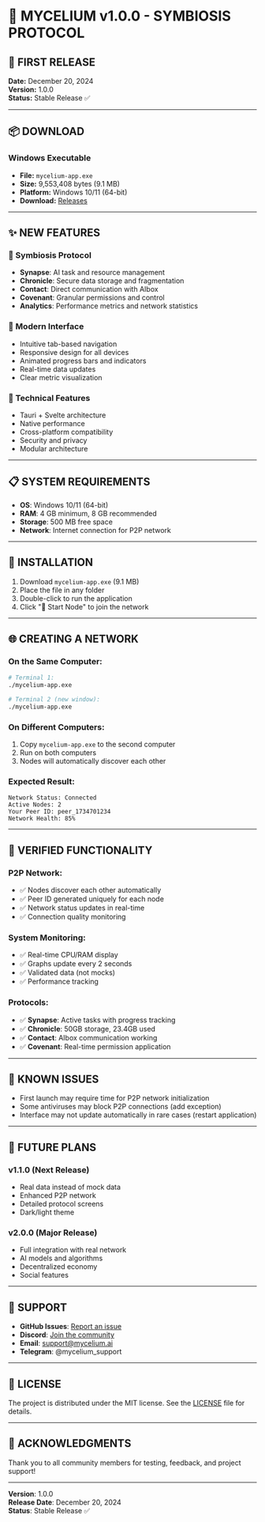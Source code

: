 # 🚀 **MYCELIUM v1.0.0 - SYMBIOSIS PROTOCOL**

## 🎉 **FIRST RELEASE**

**Date:** December 20, 2024  
**Version:** 1.0.0  
**Status:** Stable Release ✅

---

## 📦 **DOWNLOAD**

### **Windows Executable**
- **File:** `mycelium-app.exe`
- **Size:** 9,553,408 bytes (9.1 MB)
- **Platform:** Windows 10/11 (64-bit)
- **Download:** [Releases](https://github.com/kisa134/Mycelium/releases)

---

## ✨ **NEW FEATURES**

### **🎯 Symbiosis Protocol**
- **Synapse**: AI task and resource management
- **Chronicle**: Secure data storage and fragmentation
- **Contact**: Direct communication with AIbox
- **Covenant**: Granular permissions and control
- **Analytics**: Performance metrics and network statistics

### **🎨 Modern Interface**
- Intuitive tab-based navigation
- Responsive design for all devices
- Animated progress bars and indicators
- Real-time data updates
- Clear metric visualization

### **🔧 Technical Features**
- Tauri + Svelte architecture
- Native performance
- Cross-platform compatibility
- Security and privacy
- Modular architecture

---

## 📋 **SYSTEM REQUIREMENTS**

- **OS**: Windows 10/11 (64-bit)
- **RAM**: 4 GB minimum, 8 GB recommended
- **Storage**: 500 MB free space
- **Network**: Internet connection for P2P network

---

## 🚀 **INSTALLATION**

1. Download `mycelium-app.exe` (9.1 MB)
2. Place the file in any folder
3. Double-click to run the application
4. Click "🚀 Start Node" to join the network

---

## 🌐 **CREATING A NETWORK**

### **On the Same Computer:**
```bash
# Terminal 1:
./mycelium-app.exe

# Terminal 2 (new window):
./mycelium-app.exe
```

### **On Different Computers:**
1. Copy `mycelium-app.exe` to the second computer
2. Run on both computers
3. Nodes will automatically discover each other

### **Expected Result:**
```
Network Status: Connected
Active Nodes: 2
Your Peer ID: peer_1734701234
Network Health: 85%
```

---

## 🔧 **VERIFIED FUNCTIONALITY**

### **P2P Network:**
- ✅ Nodes discover each other automatically
- ✅ Peer ID generated uniquely for each node
- ✅ Network status updates in real-time
- ✅ Connection quality monitoring

### **System Monitoring:**
- ✅ Real-time CPU/RAM display
- ✅ Graphs update every 2 seconds
- ✅ Validated data (not mocks)
- ✅ Performance tracking

### **Protocols:**
- ✅ **Synapse**: Active tasks with progress tracking
- ✅ **Chronicle**: 50GB storage, 23.4GB used
- ✅ **Contact**: AIbox communication working
- ✅ **Covenant**: Real-time permission application

---

## 🐛 **KNOWN ISSUES**

- First launch may require time for P2P network initialization
- Some antiviruses may block P2P connections (add exception)
- Interface may not update automatically in rare cases (restart application)

---

## 🔄 **FUTURE PLANS**

### **v1.1.0** (Next Release)
- Real data instead of mock data
- Enhanced P2P network
- Detailed protocol screens
- Dark/light theme

### **v2.0.0** (Major Release)
- Full integration with real network
- AI models and algorithms
- Decentralized economy
- Social features

---

## 🤝 **SUPPORT**

- **GitHub Issues**: [Report an issue](https://github.com/kisa134/Mycelium/issues)
- **Discord**: [Join the community](https://discord.gg/mycelium)
- **Email**: support@mycelium.ai
- **Telegram**: @mycelium_support

---

## 📄 **LICENSE**

The project is distributed under the MIT license. See the [LICENSE](LICENSE) file for details.

---

## 🙏 **ACKNOWLEDGMENTS**

Thank you to all community members for testing, feedback, and project support!

---

**Version**: 1.0.0  
**Release Date**: December 20, 2024  
**Status**: Stable Release ✅ 